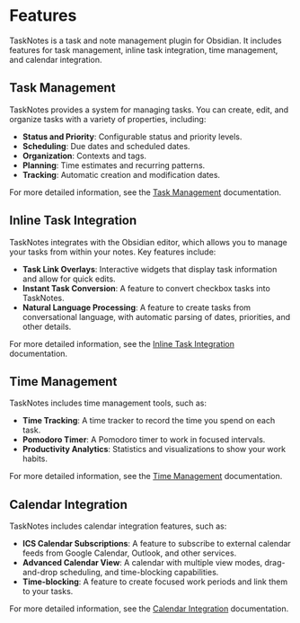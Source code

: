# Features

TaskNotes is a task and note management plugin for Obsidian. It includes features for task management, inline task integration, time management, and calendar integration.

## Task Management

TaskNotes provides a system for managing tasks. You can create, edit, and organize tasks with a variety of properties, including:

- **Status and Priority**: Configurable status and priority levels.
- **Scheduling**: Due dates and scheduled dates.
- **Organization**: Contexts and tags.
- **Planning**: Time estimates and recurring patterns.
- **Tracking**: Automatic creation and modification dates.

For more detailed information, see the [Task Management](features/task-management.md) documentation.

## Inline Task Integration

TaskNotes integrates with the Obsidian editor, which allows you to manage your tasks from within your notes. Key features include:

- **Task Link Overlays**: Interactive widgets that display task information and allow for quick edits.
- **Instant Task Conversion**: A feature to convert checkbox tasks into TaskNotes.
- **Natural Language Processing**: A feature to create tasks from conversational language, with automatic parsing of dates, priorities, and other details.

For more detailed information, see the [Inline Task Integration](features/inline-tasks.md) documentation.

## Time Management

TaskNotes includes time management tools, such as:

- **Time Tracking**: A time tracker to record the time you spend on each task.
- **Pomodoro Timer**: A Pomodoro timer to work in focused intervals.
- **Productivity Analytics**: Statistics and visualizations to show your work habits.

For more detailed information, see the [Time Management](features/time-tracking.md) documentation.

## Calendar Integration

TaskNotes includes calendar integration features, such as:

- **ICS Calendar Subscriptions**: A feature to subscribe to external calendar feeds from Google Calendar, Outlook, and other services.
- **Advanced Calendar View**: A calendar with multiple view modes, drag-and-drop scheduling, and time-blocking capabilities.
- **Time-blocking**: A feature to create focused work periods and link them to your tasks.

For more detailed information, see the [Calendar Integration](features/calendar-integration.md) documentation.